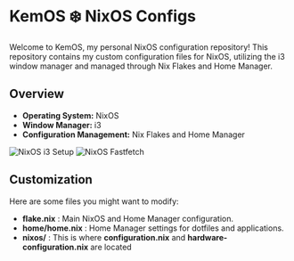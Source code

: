 # KemOS ❄️ NixOS Configs

Welcome to KemOS, my personal NixOS configuration repository! This repository contains my custom configuration files for NixOS, utilizing the i3 window manager and managed through Nix Flakes and Home Manager.

## Overview

- **Operating System:** NixOS
- **Window Manager:** i3
- **Configuration Management:** Nix Flakes and Home Manager

![NixOS i3 Setup](https://raw.githubusercontent.com/Dityaren/KemOS/refs/heads/main/images/2024-09-23-173621_1920x1080_scrot.png)
![NixOS Fastfetch](https://raw.githubusercontent.com/Dityaren/KemOS/refs/heads/main/images/2024-09-23-175530_1920x1080_scrot.png)

## Customization

Here are some files you might want to modify:

- **flake.nix** : Main NixOS and Home Manager configuration.
- **home/home.nix** : Home Manager settings for dotfiles and applications.
- **nixos/** : This is where **configuration.nix** and **hardware-configuration.nix** are located
